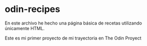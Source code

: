 # odin-recipes
En este archivo he hecho una página básica de recetas utilizando únicamente HTML.

Este es mi primer proyecto de mi trayectoria en The Odin Proyect
